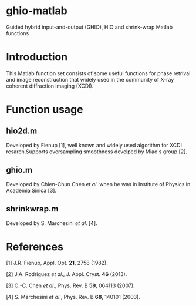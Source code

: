 ghio-matlab
===========

Guided hybrid input-and-output (GHIO), HIO and shrink-wrap Matlab functions

# Introduction 

This Matlab function set consists of some useful functions for phase retrival and image reconstruction that widely used in the community of X-ray coherent diffraction imaging (XCDI). 

# Function usage

## hio2d.m

Developed by Fienup [1], well known and widely used algorithm for XCDI resarch.Supports oversampling smoothness develped by Miao's group [2].

## ghio.m
Developed by Chien-Chun Chen *et al*. when he was in Institute of Physics in Academia Sinica [3].

## shrinkwrap.m

Developed by S. Marchesini *et al*. [4].

# References

[1] J.R. Fienup, Appl. Opt. **21**, 2758 (1982).

[2] J.A. Rodriguez *et al*., J. Appl. Cryst. **46** (2013).

[3] C.-C. Chen *et al*., Phys. Rev. B **59**, 064113 (2007).

[4] S. Marchesini *et al*., Phys. Rev. B **68**, 140101 (2003).
